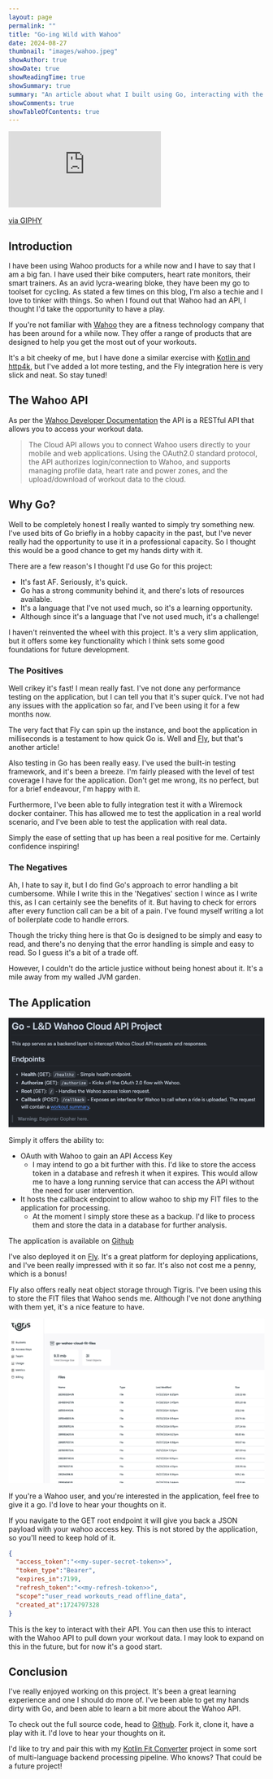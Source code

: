 ```yaml
---
layout: page
permalink: ""
title: "Go-ing Wild with Wahoo"
date: 2024-08-27
thumbnail: "images/wahoo.jpeg"
showAuthor: true
showDate: true
showReadingTime: true
showSummary: true
summary: "An article about what I built using Go, interacting with the Wahoo Cycling Computer Ecosystem."
showComments: true
showTableOfContents: true
---
```


<iframe class="w-16 sm:w-8 md:w-32 lg:w-48" src="https://giphy.com/embed/nuSGIWVeHOpF442G3m" frameBorder="0" class="giphy-embed" allowFullScreen></iframe><p><a href="https://giphy.com/gifs/fallontonight-mario-chris-pratt-wahoo-nuSGIWVeHOpF442G3m">via GIPHY</a></p>

## Introduction

I have been using Wahoo products for a while now and I have to say that I am a big fan. I have used their bike computers, heart rate monitors, their smart trainers. As an avid lycra-wearing bloke, 
they have been my go to toolset for cycling. As stated a few times on this blog, I'm also a techie and I love to tinker with things. So when I found out that Wahoo had an API, I thought I'd take the opportunity to have a play.

If you're not familiar with [Wahoo](https://uk.wahoofitness.com/) they are a fitness technology company that has been around for a while now. They offer a range of products that are designed to help you get the most out of your workouts.

It's a bit cheeky of me, but I have done a similar exercise with [Kotlin and http4k](https://jamesmillner.dev/blog/2023/07/19/code-cadence-wahoo-http4k/), but I've added a lot more testing, and the Fly integration here is very slick and neat. So stay tuned!

## The Wahoo API

As per the [Wahoo Developer Documentation](https://developers.wahooligan.com/cloud) the API is a RESTful API that allows you to access your workout data. 

> The Cloud API allows you to connect Wahoo users directly to your mobile and web applications. Using the OAuth2.0 standard protocol, the API authorizes login/connection to Wahoo, and supports managing profile data, heart rate and power zones, and the upload/download of workout data to the cloud.

## Why Go?

Well to be completely honest I really wanted to simply try something new. I've used bits of Go briefly in a hobby capacity in the past, but I've never really had the opportunity to use it in a professional capacity. So I thought this would be a good chance to get my hands dirty with it.

There are a few reason's I thought I'd use Go for this project:

* It's fast AF. Seriously, it's quick.
* Go has a strong community behind it, and there's lots of resources available.
* It's a language that I've not used much, so it's a learning opportunity.
* Although since it's a language that I've not used much, it's a challenge!

I haven't reinvented the wheel with this project. It's a very slim application, but it offers some key functionality which I think sets some good foundations for future development.

### The Positives

Well crikey it's fast! I mean really fast. I've not done any performance testing on the application, but I can tell you that it's super quick. I've not had any issues with the application so far, and I've been using it for a few months now.

The very fact that Fly can spin up the instance, and boot the application in milliseconds is a testament to how quick Go is. Well and [Fly](https://fly.io/), but that's another article!

Also testing in Go has been really easy. I've used the built-in testing framework, and it's been a breeze. I'm fairly pleased with the level of test coverage I have for the application. Don't get me wrong, its no perfect, but for a brief endeavour, I'm happy with it.

Furthermore, I've been able to fully integration test it with a Wiremock docker container. This has allowed me to test the application in a real world scenario, and I've been able to test the application with real data. 

Simply the ease of setting that up has been a real positive for me. Certainly confidence inspiring! 

### The Negatives

Ah, I hate to say it, but I do find Go's approach to error handling a bit cumbersome. While I write this in the 'Negatives' section I wince as I write this, as I can certainly see the benefits of it. 
But having to check for errors after every function call can be a bit of a pain. I've found myself writing a lot of boilerplate code to handle errors. 

Though the tricky thing here is that Go is designed to be simply and easy to read, and there's no denying that the error handling is simple and easy to read. So I guess it's a bit of a trade off.

However, I couldn't do the article justice without being honest about it. It's a mile away from my walled JVM garden.

## The Application

![github readme](images/readme.png)

Simply it offers the ability to:

* OAuth with Wahoo to gain an API Access Key
  * I may intend to go a bit further with this. I'd like to store the access token in a database and refresh it when it expires. This would allow me to have a long running service that can access the API without the need for user intervention.
* It hosts the callback endpoint to allow wahoo to ship my FIT files to the application for processing.
  * At the moment I simply store these as a backup. I'd like to process them and store the data in a database for further analysis.

The application is available on [Github](https://github.com/james-millner/go-wahoo-cloud-api)

I've also deployed it on [Fly](https://fly.io/). It's a great platform for deploying applications, and I've been really impressed with it so far. It's also not cost me a penny, which is a bonus!

Fly also offers really neat object storage through Tigris. I've been using this to store the FIT files that Wahoo sends me. Although I've not done anything with them yet, it's a nice feature to have.

![tigris object storage dashboard screenshot](images/tigris.png)

If you're a Wahoo user, and you're interested in the application, feel free to give it a go. I'd love to hear your thoughts on it.

If you navigate to the GET root endpoint it will give you back a JSON payload with your wahoo access key. This is not stored by the application, so you'll need to keep hold of it.

```json lines
{
  "access_token":"<<my-super-secret-token>>",
  "token_type":"Bearer",
  "expires_in":7199,
  "refresh_token":"<<my-refresh-token>>",
  "scope":"user_read workouts_read offline_data",
  "created_at":1724797328
}
```

This is the key to interact with their API. You can then use this to interact with the Wahoo API to pull down your workout data. I may look to expand on this in the future, but for now it's a good start.

## Conclusion

I've really enjoyed working on this project. It's been a great learning experience and one I should do more of.
I've been able to get my hands dirty with Go, and been able to learn a bit more about the Wahoo API.

To check out the full source code, head to [Github](https://github.com/james-millner/go-wahoo-cloud-api). Fork it, clone it, have a play with it. I'd love to hear your thoughts on it.

I'd like to try and pair this with my [Kotlin Fit Converter](https://jamesmillner.dev/projects/4-kotlinfitconverter/) project in some sort of multi-language backend processing pipeline. 
Who knows? That could be a future project!

